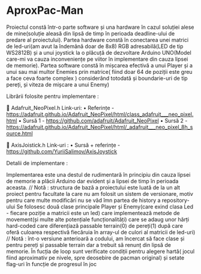 # AproxPac-Man

Proiectul constă într-o parte software și una hardware în cazul soluției alese de mine(soluție aleasă din lipsă de timp în perioada deadline-ului de predare al proiectului). 
Partea hardware constă în conectarea unei matrici de led-uri(am avut la îndemână doar de 8x8) RGB adresabilă(LED de tip WS2812B) și a unui joystick la o plăcuță de dezvoltare Arduino UNO(Model care-mi va cauza inconveniențe pe viitor în implementare din cauza lipsei de memorie).
Partea software constă în mișcarea efectivă a unui Player și a unui sau mai multor Enemies prin matrice( fiind doar 64 de poziții este greu a face ceva foarte complex ) considerând totodată și boundarie-uri de tip pereți, și viteza de mișcare a unui Enemy)

Librării folosite pentru implementare :

 Adafruit_NeoPixel.h
Link-uri:
• Referințe - https://adafruit.github.io/Adafruit_NeoPixel/html/class_adafruit___neo_pixel.html
• Sursă 1 - https://github.com/adafruit/Adafruit_NeoPixel
• Sursă 2 - https://adafruit.github.io/Adafruit_NeoPixel/html/_adafruit___neo_pixel_8h_source.html

 AxisJoistick.h
Link-uri :
• Sursă + referințe - https://github.com/YuriiSalimov/AxisJoystick


Detalii de implementare :

Implementarea este una destul de rudimentară în principiu din cauza lipsei de memorie a plăcii Arduino dar evident și a lipsei de timp în perioada aceasta.
// Notă : structura de bază a proiectului este luată de la un alt proiect pentru facultate la care nu am folosit un sistem de versionare, motiv pentru care multe modificări nu se văd îmn partea de history a repository-ului 
Se folosesc două clase principale Player și Enemy(care exind clasa Led - fiecare poziție a matricii este un led) care implementează metode de movement(și multe alte potențiale funcționalități) care se adaug unor hărți hard-coded care diferențiază passable terrain(0) de pereți(1) după care oferă culoarea respectivă fiecăruia în array-ul de culori al matricii de led-uri)
// Notă : înt-o versiune anterioară a codului, am încercat să face clase și pentru pereți și passable terrain dar a trebuit să renunț din lipsă de memorie.
În fucția de loop sunt verificate condiții pentru alegere hartă( jocul fiind aproximativ pe nivele, spre deosebire de pacman original) și setate flag-uri în funcție de progresul în joc
